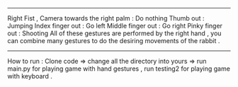 ***
Right Fist , Camera towards the right palm : Do nothing 
Thumb out : Jumping
Index finger out : Go left
Middle finger out : Go right 
Pinky finger out : Shooting
All of these gestures are performed by the right hand , you can combine many gestures to do the desiring movements of the rabbit .   
***
How to run : Clone code => change all the directory into yours => run main.py for playing game with hand gestures , run testing2 for playing game with keyboard .
